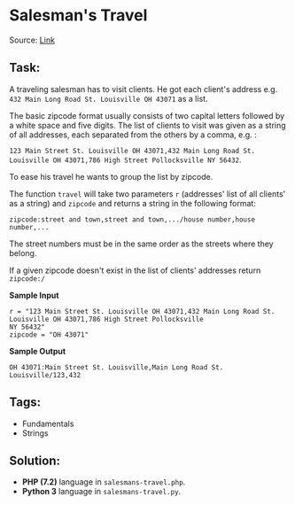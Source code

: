 # Salesman's Travel

Source: [Link](https://www.codewars.com/kata/salesmans-travel/php)

## Task:

A traveling salesman has to visit clients. He got each client's address e.g. `432 Main Long Road St. Louisville OH 43071`
as a list.

The basic zipcode format usually consists of two capital letters followed by a white space and five digits. The list of
clients to visit was given as a string of all addresses, each separated from the others by a comma, e.g. :

`123 Main Street St. Louisville OH 43071,432 Main Long Road St. Louisville OH 43071,786 High Street Pollocksville NY 56432`.

To ease his travel he wants to group the list by zipcode.

The function `travel` will take two parameters `r` (addresses' list of all clients' as a string) and `zipcode` and
returns a string in the following format:

`zipcode:street and town,street and town,.../house number,house number,...`

The street numbers must be in the same order as the streets where they belong.

If a given zipcode doesn't exist in the list of clients' addresses return `zipcode:/`

**Sample Input**

```
r = "123 Main Street St. Louisville OH 43071,432 Main Long Road St. Louisville OH 43071,786 High Street Pollocksville 
NY 56432"
zipcode = "OH 43071"
```

**Sample Output**

```
OH 43071:Main Street St. Louisville,Main Long Road St. Louisville/123,432
```

## Tags:

* Fundamentals
* Strings

## Solution:

* **PHP (7.2)** language in `salesmans-travel.php`.
* **Python 3** language in `salesmans-travel.py`.